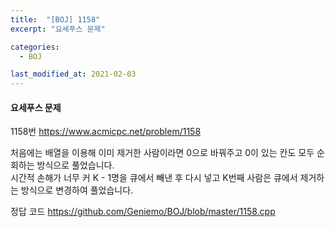 ```yaml
---
title:  "[BOJ] 1158"
excerpt: "요세푸스 문제"

categories:
  - BOJ

last_modified_at: 2021-02-03
---
```


#### 요세푸스 문제

1158번 <https://www.acmicpc.net/problem/1158>

처음에는 배열을 이용해 이미 제거한 사람이라면 0으로 바꿔주고 0이 있는 칸도 모두 순회하는 방식으로 풀었습니다.<br>
시간적 손해가 너무 커 K - 1명을 큐에서 빼낸 후 다시 넣고 K번째 사람은 큐에서 제거하는 방식으로 변경하여 풀었습니다.

정답 코드 <https://github.com/Geniemo/BOJ/blob/master/1158.cpp>